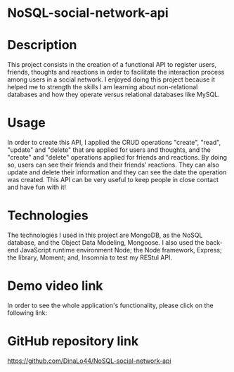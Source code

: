 # NoSQL-social-network-api

# Description
This project consists in the creation of a functional API to register users, friends, thoughts and reactions in order to facilitate the interaction process among users in a social network. I enjoyed doing this project because it helped me to strength the skills I am learning about non-relational databases and how they operate versus relational databases like MySQL. 

# Usage
In order to create this API, I applied the CRUD operations "create", "read", "update" and "delete" that are applied for users and thoughts, and the "create" and "delete" operations applied for friends and reactions. By doing so, users can see their friends and their friends' reactions. They can also update and delete their information and they can see the date the operation was created. This API can be very useful to keep people in close contact and have fun with it! 

# Technologies
The technologies I used in this project are MongoDB, as the NoSQL database, and the Object Data Modeling, Mongoose. I also used the back-end JavaScript runtime environment Node; the Node framework, Express; the library, Moment; and, Insomnia to test my REStul API. 

# Demo video link
In order to see the whole application's functionality, please click on the following link:


# GitHub repository link
https://github.com/DinaLo44/NoSQL-social-network-api
